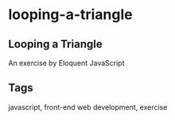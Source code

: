 # looping-a-triangle

## Looping a Triangle
An exercise by Eloquent JavaScript

## Tags
javascript, front-end web development, exercise
